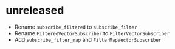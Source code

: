# unreleased

- Rename `subscribe_filtered` to `subscribe_filter`
- Rename `FilteredVectorSubscriber` to `FilterVectorSubscriber`
- Add `subscribe_filter_map` and `FilterMapVectorSubscriber`
